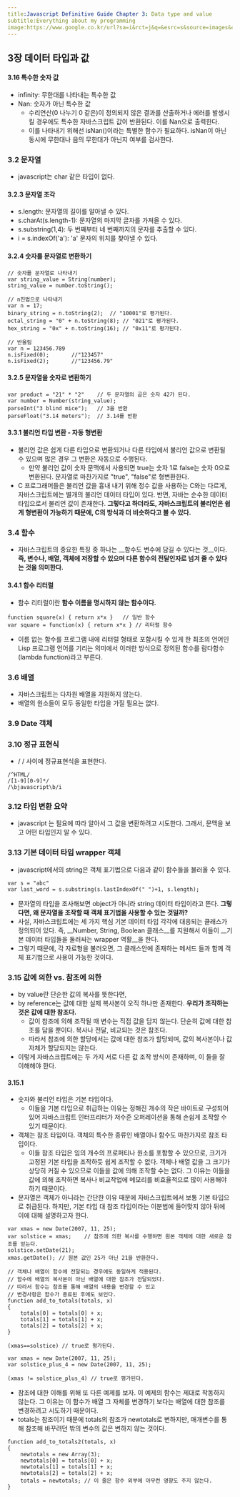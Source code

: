 ```yaml
---
title:Javascript Definitive Guide Chapter 3: Data type and value
subtitle:Everything about my programming
image:https://www.google.co.kr/url?sa=i&rct=j&q=&esrc=s&source=images&cd=&cad=rja&uact=8&ved=0ahUKEwjyt7Wr7KLVAhVCoZQKHZibCiwQjRwIBw&url=http%3A%2F%2Fwww.aladin.co.kr%2Fshop%2Fwproduct.aspx%3FItemId%3D2146920&psig=AFQjCNED3TwOK8GNu1hhkruz-stJqF76Cg&ust=1501017567487045
---
```


## 3장 데이터 타입과 값
#### 3.16 특수한 숫자 값
* infinity: 무한대를 나타내는 특수한 값
* Nan: 숫자가 아닌 특수한 값
	* 수리연산(0 나누기 0 같은)이 정의되지 않은 결과를 산출하거나 에러를 발생시킬 경우에도 특수한 자바스크립트 값이 반환된다. 이를 Nan으로 출력한다.
	* 이를 나타내기 위해선 isNan()이라는 특별한 함수가 필요하다. isNan이 아닌 동시에 무한대나 음의 무한대가 아닌지 여부를 검사한다.

### 3.2 문자열
* javascript는 char 같은 타입이 없다.

#### 3.2.3 문자열 조각
* s.length: 문자열의 길이를 알아낼 수 있다.
* s.charAt(s.length-1): 문자열의 마지막 글자를 가져올 수 있다.
* s.substring(1,4): 두 번째부터 네 번째까지의 문자를 추출할 수 있다.
* i = s.indexOf('a'): 'a' 문자의 위치를 찾아낼 수 있다.

#### 3.2.4 숫자를 문자열로 변환하기
~~~
// 숫자를 문자열로 나타내기
var string_value = String(number);
string_value = number.toString();

// n진법으로 나타내기
var n = 17;
binary_string = n.toString(2);	// "10001"로 평가된다.
octal_string = "0" + n.toString(8);	// "021"로 평가된다.
hex_string = "0x" + n.toString(16);	// "0x11"로 평가된다.

// 반올림
var n = 123456.789
n.isFixed(0);		//"123457"
n.isFixed(2);		//"123456.79"
~~~

#### 3.2.5 문자열을 숫자로 변환하기
~~~
var product = "21" * "2"	// 두 문자열의 곱은 숫자 42가 된다.
var number = Number(string_value);
parseInt("3 blind mice");	// 3을 반환
parseFloat("3.14 meters");	// 3.14를 반환
~~~

#### 3.3.1 불리언 타입 변환 - 자동 형변환
* 불리언 값은 쉽게 다른 타입으로 변환되거나 다른 타입에서 불리언 값으로 변환될 수 있으며 많은 경우 그 변환은 자동으로 수행된다.
	* 만약 불리언 값이 숫자 문맥에서 사용되면 true는 숫자 1로 false는 숫자 0으로 변환된다. 문자열로 마찬가지로 "true", "false"로 형변환한다.
* C 프로그래머들은 불리언 값을 흉내 내기 위해 정수 값을 사용하는 C와는 다르게, 자바스크립트에는 별개의 불리언 데이터 타입이 있다. 반면, 자바는 순수한 데이터 타입으로서 불리언 값이 존재한다.  __그렇다고 하더라도, 자바스크립트의 불리언은 쉽게 형변환이 가능하기 때문에, C의 방식과 더 비슷하다고 볼 수 있다.__

### 3.4 함수
* 자바스크립트의 중요한 특징 중 하나는 __함수도 변수에 담길 수 있다는 것__이다. __즉, 변수나, 배열, 객체에 저장할 수 있으며 다른 함수의 전달인자로 넘겨 줄 수 있다는 것을 의미한다.__

#### 3.4.1 함수 리터럴
* 함수 리터럴이란 __함수 이름을 명시하지 않는 함수이다.__

~~~
function square(x) { return x*x }	// 일반 함수
var square = function(x) { return x*x }	// 리터럴 함수
~~~
* 이름 없는 함수를 프로그램 내에 리터럴 형태로 포함시킬 수 있게 한 최초의 언어인 Lisp 프로그램 언어를 기리는 의미에서 이러한 방식으로 정의된 함수를 람다함수(lambda function)라고 부른다.

### 3.6 배열
* 자바스크립트는 다차원 배열을 지원하지 않는다.
* 배열의 원소들이 모두 동일한 타입을 가질 필요는 없다.

### 3.9 Date 객체

### 3.10 정규 표현식
* /	/ 사이에 정규표현식을 표현한다.

~~~
/^HTML/
/[1-9][0-9]*/
/\bjavascript\b/i
~~~

### 3.12 타입 변환 요약
* javascript 는 필요에 따라 알아서 그 값을 변환하려고 시도한다. 그래서, 문맥을 보고 어떤 타입인지 알 수 있다.

### 3.13 기본 데이터 타입 wrapper 객체
* javascript에서의 string은 객체 표기법으로 다음과 같이 함수들을 불러올 수 있다.

~~~
var s = "abc"
var last_word = s.substring(s.lastIndexOf(" ")+1, s.length);
~~~
* 문자열의 타입을 조사해보면 object가 아니라 string 데이터 타입이라고 뜬다. __그렇다면, 왜 문자열을 조작할 때 객체 표기법을 사용할 수 있는 것일까?__
* 사실, 자바스크립트에는 세 가지 핵심 기본 데이터 타입 각각에 대응되는 클래스가 정의되어 있다. 즉, __Number, String, Boolean 클래스__를 지원해서 이들이 __기본 데이터 타입들을 둘러싸는 wrapper 역활__을 한다.
* 그렇기 때문에, 각 자료형을 불러오면, 그 클래스안에 존재하는 메서드 들과 함께 객체 표기법으로 사용이 가능한 것이다.

### 3.15 값에 의한 vs. 참조에 의한
* by value란 단순한 값의 복사를 뜻한다면,
* by reference는 값에 대한 실제 복사본이 오직 하나만 존재한다. __우리가 조작하는 것은 값에 대한 참조다.__
	* 값이 참조에 의해 조작될 때 변수는 직접 값을 담지 않는다. 단순히 값에 대한 참조를 담을 뿐이다. 복사나 전달, 비교되는 것은 참조다.
	*  따라서 참조에 의한 할당에서는 값에 대한 참조가 할당되며, 값의 복사본이나 값 자체가 할당되지는 않는다.
* 이렇게 자바스크립트에는 두 가지 서로 다른 값 조작 방식이 존재하며, 이 둘을 잘 이해해야 한다. 

#### 3.15.1
* 숫자와 불리언 타입은 기본 타입이다.
	* 이들을 기본 타입으로 취급하는 이유는 정해진 개수의 작은 바이트로 구성되어 있어 자바스크립트 인터프리터가 저수준 오퍼레이션을 통해 손쉽게 조작할 수 있기 때문이다.
* 객체는 참조 타입이다. 객체의 특수한 종류인 배열이나 함수도 마찬가지로 참조 타입이다.
	* 이들 참조 타입은 임의 개수의 프로퍼티나 원소를 포함할 수 있으므로, 크기가 고정된 기본 타입을 조작하듯 쉽게 조작할 수 없다. 객체나 배열 값을 그 크기가 상당히 커질 수 있으므로 이들을 값에 의해 조작할 수는 없다. 그 이유는 이들을 값에 의해 조작하면 복사나 비교작업에 메모리를 비효율적으로 많이 사용해야 하기 때문이다.
* 문자열은 객체가 아니라는 간단한 이유 때문에 자바스크립트에서 보통 기본 타입으로 취급된다. 하지만, 기본 타입 대 참조 타입이라는 이분법에 들어맞지 않아 뒤에 이에 대해 설명하고자 한다.

~~~
var xmas = new Date(2007, 11, 25);
var solstice = xmas;	// 참조에 의한 복사를 수행하면 원본 객체에 대한 새로운 참조를 얻는다.
solstice.setDate(21);
xmas.getDate();	// 원본 값인 25가 아닌 21을 반환한다.

// 객체나 배열이 함수에 전달되는 경우에도 동일하게 적용된다.
// 함수에 배열의 복사본이 아닌 배열에 대한 참조가 전달되었다.
// 따라서 함수는 참조를 통해 배열의 내용을 변경할 수 있고
// 변경사항은 함수가 종료된 후에도 보인다.
function add_to_totals(totals, x)
{
	totals[0] = totals[0] + x;
	totals[1] = totals[1] + x;
	totals[2] = totals[2] + x;
}

(xmas==solstice) // true로 평가된다.

var xmas = new Date(2007, 11, 25);
var solstice_plus_4 = new Date(2007, 11, 25);

(xmas != solstice_plus_4) // true로 평가된다.
~~~

* 참조에 대한 이해를 위해 또 다른 예제를 보자. 이 예제의 함수는 제대로 작동하지 않는다. 그 이유는 이 함수가 배열 그 자체를 변경하기 보다는 배열에 대한 참조를 변경하려고 시도하기 때문이다.
* totals는 참조이기 때문에 totals의 참조가 newtotals로 변하지만, 매개변수를 통해 참조해 바꾸려던 밖의 변수의 값은 변하지 않는 것이다.

~~~
function add_to_totals2(totals, x)
{
	newtotals = new Array(3);
	newtotals[0] = totals[0] + x;
	newtotals[1] = totals[1] + x;
	newtotals[2] = totals[2] + x;
	totals = newtotals; // 이 줄은 함수 외부에 아무런 영향도 주지 않는다.
}
~~~
